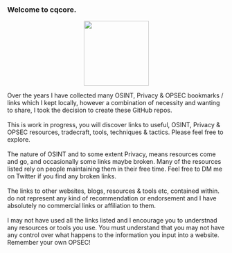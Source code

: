 ### Welcome to cqcore.
<p align="center">
  <img width="150" height="150" src="https://www.cqcore.uk/wp-content/uploads/2021/04/cropped-cropped-Capture-2.png">
</p>
Over the years I have collected many OSINT, Privacy & OPSEC bookmarks / links which I kept locally, however a combination of necessity and wanting to share, I took the decision to create these GitHub repos.
<br></br>
This is work in progress, you will discover links to useful, OSINT, Privacy & OPSEC resources, tradecraft, tools, techniques & tactics. Please feel free to explore. 
<br></br>
The nature of OSINT and to some extent Privacy, means resources come and go, and occasionally  some links maybe broken. Many of the resources listed rely on people maintaining them in their free time. Feel free to DM me on Twitter if you find any broken links.
<br></br>
The links to other websites, blogs, resources & tools etc, contained within. do not represent any kind of recommendation or endorsement and I have absolutely no commercial links or affiliation to them.
<br></br>
I may not have used all the links listed and I encourage you to understnad any resources or tools you use. You must understand that you may not have any control over what happens to the information you input into a website. Remember your own OPSEC!
<!--
**cqcore/cqcore** is a ✨ _special_ ✨ repository because its `README.md` (this file) appears on your GitHub profile.

Here are some ideas to get you started:

- 🔭 I’m currently working on ...
- 🌱 I’m currently learning ...
- 👯 I’m looking to collaborate on ...
- 🤔 I’m looking for help with ...
- 💬 Ask me about ...
- 📫 How to reach me: ...
- 😄 Pronouns: ...
- ⚡ Fun fact: ...
-->
